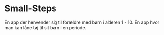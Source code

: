 # Small-Steps
En app der henvender sig til forældre med børn i alderen 1 - 10. En app hvor man kan låne tøj til sit barn i en periode. 
